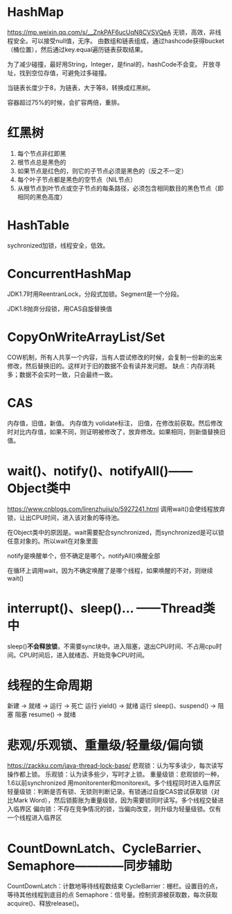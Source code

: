 # HashMap
https://mp.weixin.qq.com/s/__ZnkPAF6ucUqN8CVSVQeA
无锁，高效，非线程安全。可以接受null值，无序。
由数组和链表组成，通过hashcode获得bucket（桶位置），然后通过key.equal遍历链表获取结果。

为了减少碰撞，最好用String，Integer，是final的，hashCode不会变。
开放寻址，找到空位存值，可避免过多碰撞。

当链表长度少于8，为链表，大于等8，转换成红黑树。

容器超过75%的时候，会扩容两倍，重排。

# 红黑树
1. 每个节点非红即黑
2. 根节点总是黑色的
3. 如果节点是红色的，则它的子节点必须是黑色的（反之不一定）
4. 每个叶子节点都是黑色的空节点（NIL节点）
5. 从根节点到叶节点或空子节点的每条路径，必须包含相同数目的黑色节点（即相同的黑色高度）

# HashTable
sychronized加锁，线程安全，低效。

# ConcurrentHashMap
JDK1.7时用ReentranLock，分段式加锁。Segment是一个分段。

JDK1.8抛弃分段锁，用CAS自旋替换值

# CopyOnWriteArrayList/Set
COW机制，所有人共享一个内容，当有人尝试修改的时候，会复制一份新的出来修改，然后替换旧的。这样对于旧的数据不会有读并发问题。
缺点：内存消耗多；数据不会实时一致，只会最终一致。

# CAS
内存值，旧值，新值。
内存值为 volidate标注，
旧值，在修改前获取。然后修改时对比内存值，如果不同，则证明被修改了，放弃修改。如果相同，则新值替换旧值。

# wait()、notify()、notifyAll()——Object类中
https://www.cnblogs.com/lirenzhujiu/p/5927241.html
调用wait()会使线程放弃锁，让出CPU时间，进入该对象的等待池。

在Object类中的原因是。wait需要配合synchronized，而synchronized是可以锁任意对象的。所以wait在对象里面

notify是唤醒单个，但不确定是哪个。notifyAll()唤醒全部

在循环上调用wait，因为不确定唤醒了是哪个线程，如果唤醒的不对，则继续wait()

# interrupt()、sleep()... ——Thread类中
sleep()**不会释放锁**，不需要sync块中。进入阻塞，退出CPU时间、不占用cpu时间。CPU时间后，进入就绪态、开始竞争CPU时间。

# 线程的生命周期
新建 -> 就绪 -> 运行 -> 死亡
运行 yield() -> 就绪
运行 sleep()、suspend() -> 阻塞
阻塞 resume() -> 就绪

# 悲观/乐观锁、重量级/轻量级/偏向锁
https://zackku.com/java-thread-lock-base/
悲观锁：认为写多读少，每次读写操作都上锁。
乐观锁：认为读多些少，写时才上锁。
重量级锁：悲观锁的一种，1.6以前synchronized 用monitorenter和monitorexit。多个线程同时进入临界区
轻量级锁：判断是否有锁、无锁则判断记录。有锁通过自旋CAS尝试获取锁（对比Mark Word），然后锁膨胀为重量级锁，因为需要锁同时读写。多个线程交替进入临界区
偏向锁：不存在竞争情况的锁，当偏向改变，则升级为轻量级锁。仅有一个线程进入临界区

# CountDownLatch、CycleBarrier、Semaphore————同步辅助
CountDownLatch：计数地等待线程数结束
CycleBarrier：栅栏。设置目的点，等待其他线程到底目的点
Semaphore：信号量。控制资源被获取数，每次获取acquire()、释放release()。

